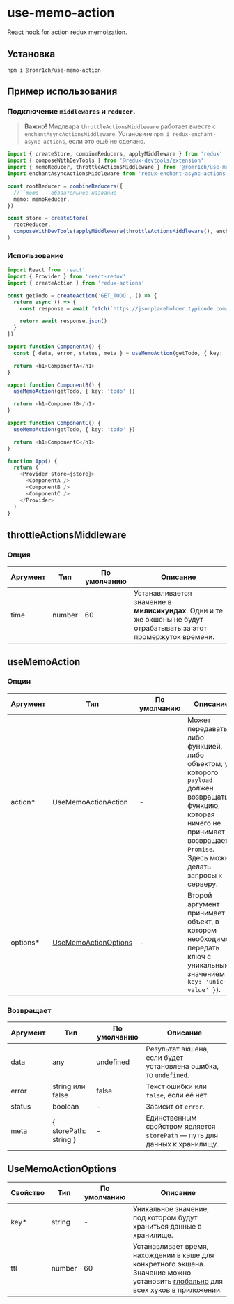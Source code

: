 # use-memo-action

React hook for action redux memoization.

## Установка

```
npm i @romr1ch/use-memo-action
```

## Пример использования

### Подключение `middlewares` и `reducer`.

> **Важно!** Мидлвара `throttleActionsMiddleware` работает вместе с `enchantAsyncActionsMiddleware`.
> Установите `npm i redux-enchant-async-actions`, если это ещё не сделано.

```typescript jsx
import { createStore, combineReducers, applyMiddleware } from 'redux'
import { composeWithDevTools } from '@redux-devtools/extension'
import { memoReducer, throttleActionsMiddleware } from '@romr1ch/use-memo-action'
import enchantAsyncActionsMiddleware from 'redux-enchant-async-actions'

const rootReducer = combineReducers({
  // `memo` — обязательное название
  memo: memoReducer,
})

const store = createStore(
  rootReducer,
  composeWithDevTools(applyMiddleware(throttleActionsMiddleware(), enchantAsyncActionsMiddleware))
)
```

### Использование

```typescript jsx
import React from 'react'
import { Provider } from 'react-redux'
import { createAction } from 'redux-actions'

const getTodo = createAction('GET_TODO', () => {
  return async () => {
    const response = await fetch(`https://jsonplaceholder.typicode.com/todos/1`)

    return await response.json()
  }
})

export function ComponentA() {
  const { data, error, status, meta } = useMemoAction(getTodo, { key: 'todo' })

  return <h1>ComponentA</h1>
}

export function ComponentB() {
  useMemoAction(getTodo, { key: 'todo' })

  return <h1>ComponentB</h1>
}

export function ComponentC() {
  useMemoAction(getTodo, { key: 'todo' })

  return <h1>ComponentC</h1>
}

function App() {
  return (
    <Provider store={store}>
      <ComponentA />
      <ComponentB />
      <ComponentC />
    </Provider>
  )
}
```

## throttleActionsMiddleware

### Опция

| Аргумент | Тип    | По умолчанию | Описание                                                                                                            |
| -------- | ------ | ------------ | ------------------------------------------------------------------------------------------------------------------- |
| time     | number | 60           | Устанавливается значение в **милисикундах**. Одни и те же экшены не будут отрабатывать за этот промержуток времени. |

## useMemoAction

### Опции

| Аргумент  | Тип                                           | По умолчанию | Описание                                                                                                                                                                                   |
| --------- | --------------------------------------------- | ------------ | ------------------------------------------------------------------------------------------------------------------------------------------------------------------------------------------ |
| action\*  | UseMemoActionAction                           | -            | Может передаваться либо функцией, либо объектом, у которого `payload` должен возвращать функцию, которая ничего не принимает и возвращает `Promise`. Здесь можно делать запросы к серверу. |
| options\* | [UseMemoActionOptions](#UseMemoActionOptions) | -            | Второй аргумент принимает объект, в котором необходимо передать ключ с уникальным значением (`{ key: 'unic-value' }`).                                                                     |

### Возвращает

| Аргумент | Тип                   | По умолчанию | Описание                                                                   |
| -------- | --------------------- | ------------ | -------------------------------------------------------------------------- |
| data     | any                   | undefined    | Результат экшена, если будет установлена ошибка, то `undefined`.           |
| error    | string или false      | false        | Текст ошибки или `false`, если её нет.                                     |
| status   | boolean               | -            | Зависит от `error`.                                                        |
| meta     | { storePath: string } | -            | Единственным свойством является `storePath` — путь для данных к хранилищу. |

## UseMemoActionOptions

| Свойство | Тип    | По умолчанию | Описание                                                                                                                                                      |
| -------- | ------ | ------------ | ------------------------------------------------------------------------------------------------------------------------------------------------------------- |
| key\*    | string | -            | Уникальное значение, под котором будут храниться данные в хранилище.                                                                                          |
| ttl      | number | 60           | Устанавливает время, нахождении в кэше для конкретного экшена. Значение можно установить [глобально](#throttleActionsMiddleware) для всех хуков в приложении. |
